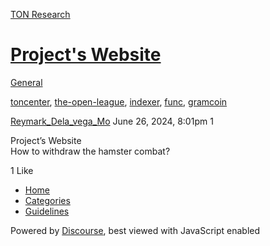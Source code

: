 [TON Research](/)

# [Project's Website](/t/projects-website/26024)

[General](/c/general/4) 

[toncenter](https://tonresear.ch/tag/toncenter), [the-open-league](https://tonresear.ch/tag/the-open-league), [indexer](https://tonresear.ch/tag/indexer), [func](https://tonresear.ch/tag/func), [gramcoin](https://tonresear.ch/tag/gramcoin)

    

[Reymark\_Dela\_vega\_Mo](https://tonresear.ch/u/Reymark_Dela_vega_Mo)  June 26, 2024, 8:01pm  1

Project’s Website  
How to withdraw the hamster combat?

  1 Like

*   [Home](/)
*   [Categories](/categories)
*   [Guidelines](/guidelines)

Powered by [Discourse](https://www.discourse.org), best viewed with JavaScript enabled